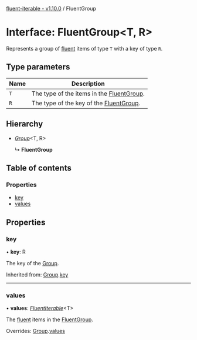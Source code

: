 [fluent-iterable - v1.10.0](../README.md) / FluentGroup

# Interface: FluentGroup<T, R\>

Represents a group of [fluent](../README.md#fluent) items of type `T` with a key of type `R`.

## Type parameters

Name | Description |
------ | ------ |
`T` | The type of the items in the [FluentGroup](fluentgroup.md).   |
`R` | The type of the key of the [FluentGroup](fluentgroup.md).    |

## Hierarchy

* [*Group*](group.md)<T, R\>

  ↳ **FluentGroup**

## Table of contents

### Properties

- [key](fluentgroup.md#key)
- [values](fluentgroup.md#values)

## Properties

### key

• **key**: R

The key of the [Group](group.md).

Inherited from: [Group](group.md).[key](group.md#key)

___

### values

• **values**: [*FluentIterable*](fluentiterable.md)<T\>

The [fluent](../README.md#fluent) items in the [FluentGroup](fluentgroup.md).

Overrides: [Group](group.md).[values](group.md#values)
